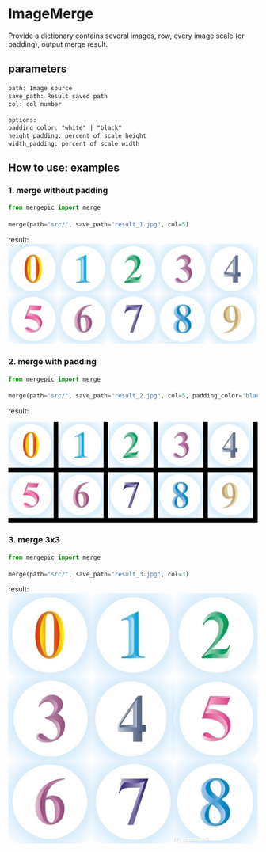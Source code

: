 # ImageMerge

Provide a dictionary contains several images, row, every image scale (or padding), output merge result.
## parameters
```
path: Image source
save_path: Result saved path
col: col number

options:
padding_color: "white" | "black"
height_padding: percent of scale height
width_padding: percent of scale width
```
## How to use: examples


### 1. merge without padding

```python
from mergepic import merge

merge(path="src/", save_path="result_1.jpg", col=5)

```



result:
![avatar](doc/result_1.jpg)
### 2. merge with padding
```python
from mergepic import merge

merge(path="src/", save_path="result_2.jpg", col=5, padding_color='black', height_padding=0.1, width_padding=0.1)

```

result:

![avatar](doc/result_2.jpg)

### 3. merge 3x3
```python
from mergepic import merge

merge(path="src/", save_path="result_3.jpg", col=3)

```

result:
![avatar](doc/result_3.jpg)
